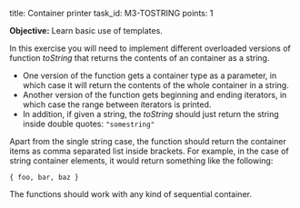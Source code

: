 title: Container printer
task_id: M3-TOSTRING
points: 1


**Objective:** Learn basic use of templates.

In this exercise you will need to implement different overloaded
versions of function *toString* that returns the contents of an
container as a string.

  * One version of the function gets a container type as a parameter,
    in which case it will return the contents of the whole container
    in a string.	
  * Another version of the function gets beginning and ending
    iterators, in which case the range between iterators is printed.
  * In addition, if given a string, the *toString* should just return
    the string inside double quotes: `"somestring"` 

Apart from the single string case, the function should return the
container items as comma separated list inside brackets. For example,
in the case of string container elements, it would return something
like the following:

`{ foo, bar, baz }`

The functions should work with any kind of sequential container.
